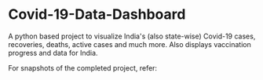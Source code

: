 # Covid-19-Data-Dashboard
A python based project to visualize India's (also state-wise) Covid-19 cases, recoveries, deaths, active cases and much more. Also displays vaccination progress and data for  India.

For snapshots of the completed project, refer: 
